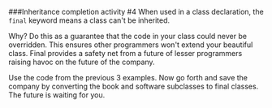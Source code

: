 <!--djw:done-->
###Inheritance completion activity #4
When used in a class declaration, the ```final``` keyword means a class can't be 
inherited.

Why? Do this as a guarantee that the code in your class could never be 
overridden. This ensures  other programmers won't extend your beautiful class. 
Final provides a safety net from a future of lesser programmers raising havoc on 
the future of the company.

Use the code from the previous 3 examples. Now go forth and save the company by 
converting the book and software subclasses to final classes. The future is 
waiting for you.
